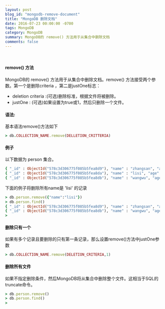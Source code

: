 ```yaml
---
layout: post
blog_id: "mongodb-remove-document"
title: "MongoDB 删除文档"
date: 2016-07-23 00:00:00 -0700
tags: MongoDB
category: MongoDB
summary: MongoDB的 remove() 方法用于从集合中删除文档
comments: false
---
```

<br>

#### remove() 方法

MongoDB的 remove() 方法用于从集合中删除文档。remove() 方法接受两个参数。第一个是删除criteria ，第二是justOne标志：

+ deletion criteria :(可选)删除标准，根据文件将被删除。
+ justOne : (可选)如果设置为true或1，然后只删除一个文件。

#### 语法:

基本语法remove()方法如下

```ruby
> db.COLLECTION_NAME.remove(DELLETION_CRITTERIA)
```

#### 例子

以下数据为 person 集合。

```ruby
{ "_id" : ObjectId("578c3d306775f085b5fea8d9"), "name" : "zhangsan", "age" : 22 }
{ "_id" : ObjectId("578c3d306775f085b5fea8da"), "name" : "lisi", "age" : 18 }
{ "_id" : ObjectId("578c3d306775f085b5fea8db"), "name" : "wangwu", "age" : 25 }
```

下面的例子将删除所有name是 'lisi' 的记录

```ruby
> db.person.remove({"name":"lisi"})
> db.person.find()
{ "_id" : ObjectId("578c3d306775f085b5fea8d9"), "name" : "zhangsan", "age" : 22 }
{ "_id" : ObjectId("578c3d306775f085b5fea8db"), "name" : "wangwu", "age" : 25 }
>
```

#### 删除只有一个

如果有多个记录且要删除的只有第一条记录，那么设置remove()方法中justOne参数

```ruby
> db.COLLECTION_NAME.remove(DELETION_CRITERIA,1)
```

#### 删除所有文件

如果不指定删除条件，然后MongoDB将从集合中删除整个文件。这相当于SQL的truncate命令。

```ruby
> db.person.remove()
> db.person.find()
>
```
